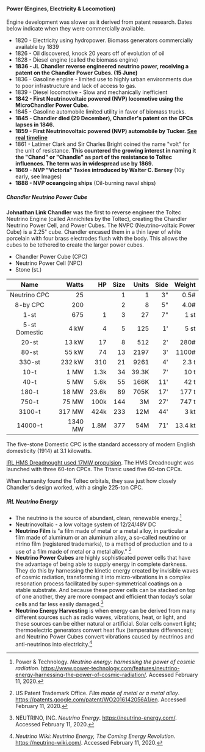 #### Power (Engines, Electricity & Locomotion)

Engine development was slower as it derived from patent research. Dates below indicate when they were commercially available.

* 1820 - Electricity using hydropower. Biomass generators commercially available by 1839
* 1826 - Oil discovered, knock 20 years off of evolution of oil
* 1828 - Diesel engine (called the biomass engine)
* **1836 - JL Chandler reverse engineered neutrino power, receiving a patent on the Chandler Power Cubes. (15 June)**
* 1836 - Gasoline engine - limited use to highly urban environments due to poor infrastructure and lack of access to gas.
* 1839 - Diesel locomotive - Slow and mechanically inefficient
* **1842 - First Neutrinovoltaic powered (NVP) locomotive using the MicroChandler Power Cube.**
* 1845 - Gasoline automobile limited utility in favor of biomass trucks.
* **1845 - Chandler died (29 December), Chandler's patent on the CPCs lapses in 1846.**
* **1859 - First Neutrinovoltaic powered (NVP) automobile by Tucker. [See real timeline](https://en.wikipedia.org/wiki/History_of_the_electric_vehicle#Electric_model_cars)**
* 1861 - Latimer Clark and Sir Charles Bright coined the name "volt" for the unit of resistance. **This countered the growing interest in naming it the "Chand" or "Chandle" as part of the resistance to Toltec influences. The term was in widespread use by 1869.**
* **1869 - NVP "Victoria" Taxies introduced by Walter C. Bersey** (10y early, see Images)
* **1888 - NVP oceangoing ships**  (Oil-burning naval ships)

##### Chandler Neutrino Power Cube

**Johnathan Link Chandler** was the first to reverse engineer the Toltec Neutrino Engine (called Annichites by the Toltec), creating the Chandler Neutrino Power Cell, and Power Cubes. The NVPC (Neutrino-voltaic Power Cube) is a 2.25" cube. Chandler encased them in a thin layer of white porcelain with four brass electrodes flush with the body. This allows the cubes to be tethered to create the larger power cubes.

* Chandler Power Cube (CPC)
* Neutrino Power Cell (NPC)
* Stone (st.)

|     Name      |   Watts |   HP  | Size| Units | Side|  Weight |
|       :-:     |    -:   |    -: |  -: |   -:  |  -: |    -:   |
|  Neutrino CPC |      25 |       |   1 |     1 |  3" |    0.5# |
|     8-by CPC  |     200 |       |   2 |     8 | 5"  |    4.0# |
|         1-st  |     675 |     1 |   3 |    27 |  7" |    1 st |
| 5-st Domestic |    4 kW |     4 |   5 |   125 |  1' |    5 st |
|        20-st  |   13 kW |    17 |   8 |   512 |  2' |  280# |
|        80-st  |   55 kW |    74 |  13 |  2197 |  3' |   1100# |
|       330-st  |  232 kW |   310 |  21 |  9261 |  4' |     2.3 t |
|         10-t  |    1 MW |  1.3k |  34 | 39.3K |  7' |    10 t |
|         40-t  |    5 MW |  5.6k |  55 |  166K | 11' |    42 t |
|        180-t  |   18 MW | 23.6k |  89 |  705K | 17' |   177 t |
|        750-t  |   75 MW |  100k | 144 |    3M | 27' |   747 t |
|       3100-t  |  317 MW |  424k | 233 |   12M | 44' |    3 kt |
|      14000-t  | 1340 MW |  1.8M | 377 |   54M | 71' | 13.4 kt |

The five-stone Domestic CPC is the standard accessory of modern English domesticity (1914) at 3.1 kilowatts.

<!--
1 HP = 750 Watts

* HMS Dreadnought 23,000 shp ( 17,000 kW) - three  60t CPCs
* Iowa class     242,000 shp (158,000 kW) - seven 225t CPCs
* Titanic 46,000 horsepower - five 60t CPCs
* US A1B (Ford carrier) - 700MW
* US S8G (Ohio sub) - 220MW @ 2750t (42'x42'x55') compare 3100-T 317MW (44'x44'x44')
* US Gato @ 4MW on surface or 750-t @ 3MW.

Use https://en.wikipedia.org/wiki/List_of_United_States_Naval_reactors US reactor designations
-->

[IRL HMS Dreadnought used 17MW propulsion](https://en.wikipedia.org/wiki/HMS_Dreadnought_(1906)). The HMS Dreadnought was launched with three 60-ton CPCs. The Titanic used five 60-ton CPCs.

When humanity found the Toltec orbitals, they saw just how closely Chandler's design worked, with a single 225-ton CPC.

##### IRL Neutrino Energy

* The neutrino is the source of abundant, clean, renewable energy.[^nutrino-energy]
* Neutrinovoltaic - a low voltage system of 12/24/48V DC
* **Neutrino Film** is "a film made of metal or a metal alloy, in particular a film made of aluminum or an aluminum alloy, a so-called neutrino or ntrino film (registered trademarks), to a method of production and to a use of a film made of metal or a metal alloy." [^WO2016142056A1]
* **Neutrino Power Cubes** are highly sophisticated power cells that have the advantage of being able to supply energy in complete darkness. They do this by harnessing the kinetic energy created by invisible waves of cosmic radiation, transforming it into micro-vibrations in a complex resonation process facilitated by super-symmetrical coatings on a stable substrate. And because these power cells can be stacked on top of one another, they are more compact and efficient than today’s solar cells and far less easily damaged.[^Neutrino-energy]
* **Neutrino Energy Harvesting** is when energy can be derived from many different sources such as radio waves, vibrations, heat, or light, and these sources can be either natural or artificial. Solar cells convert light; thermoelectric generators convert heat flux (temperature differences); and Neutrino Power Cubes convert vibrations caused by neutrinos and anti-neutrinos into electricity.[^Neutrino-Wiki]

[^nutrino-energy]: Power & Technology. _Neutrino energy: harnessing the power of cosmic radiation_. https://www.power-technology.com/features/neutrino-energy-harnessing-the-power-of-cosmic-radiation/. Accessed February 11, 2020.
[^Neutrino-energy]: NEUTRINO, INC. _Neutrino Energy_. https://neutrino-energy.com/. Accessed February 11, 2020.
[^Neutrino-Wiki]: _Neutrino Wiki: Neutrino Energy, The Coming Energy Revolution._ https://neutrino-wiki.com/. Accessed February 11, 2020.
[^WO2016142056A1]: US Patent Trademark Office. _Film made of metal or a metal alloy_. https://patents.google.com/patent/WO2016142056A1/en. Accessed February 11, 2020.
